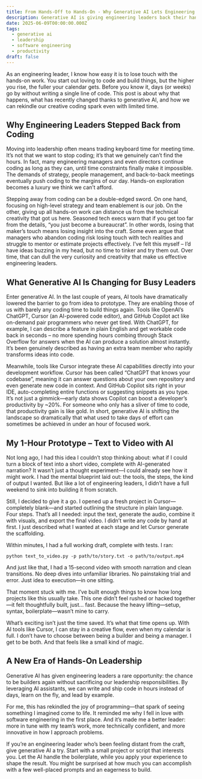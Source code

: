 ```yaml
---
title: From Hands-Off to Hands-On - Why Generative AI Lets Engineering Leaders Build Again
description: Generative AI is giving engineering leaders back their hands-on creativity, allowing us to build again—even in tight schedules.
date: 2025-06-09T00:00:00.000Z
tags:
  - generative ai
  - leadership
  - software engineering
  - productivity
draft: false
---
```


As an engineering leader, I know how easy it is to lose touch with the hands-on work. You start out loving to code and build things, but the higher you rise, the fuller your calendar gets. Before you know it, days (or weeks) go by without writing a single line of code. This post is about why that happens, what has recently changed thanks to generative AI, and how we can rekindle our creative coding spark even with limited time.

## Why Engineering Leaders Stepped Back from Coding

Moving into leadership often means trading keyboard time for meeting time. It’s not that we want to stop coding; it’s that we genuinely can’t find the hours. In fact, many engineering managers and even directors continue coding as long as they can, until time constraints finally make it impossible. The demands of strategy, people management, and back-to-back meetings eventually push coding to the margins of our day. Hands-on exploration becomes a luxury we think we can’t afford.

Stepping away from coding can be a double-edged sword. On one hand, focusing on high-level strategy and team enablement is our job. On the other, giving up all hands-on work can distance us from the technical creativity that got us here. Seasoned tech execs warn that if you get too far from the details, “you just become a bureaucrat”. In other words, losing that maker’s touch means losing insight into the craft. Some even argue that managers who abandon coding risk losing touch with tech realities and struggle to mentor or estimate projects effectively. I’ve felt this myself – I’d have ideas buzzing in my head, but no time to tinker and try them out. Over time, that can dull the very curiosity and creativity that make us effective engineering leaders.

## What Generative AI Is Changing for Busy Leaders

Enter generative AI. In the last couple of years, AI tools have dramatically lowered the barrier to go from idea to prototype. They are enabling those of us with barely any coding time to build things again. Tools like OpenAI’s ChatGPT, Cursor (an AI-powered code editor), and GitHub Copilot act like on-demand pair programmers who never get tired. With ChatGPT, for example, I can describe a feature in plain English and get workable code back in seconds – no more spending hours combing through Stack Overflow for answers when the AI can produce a solution almost instantly. It’s been genuinely described as having an extra team member who rapidly transforms ideas into code.

Meanwhile, tools like Cursor integrate these AI capabilities directly into your development workflow. Cursor has been called “ChatGPT that knows your codebase”, meaning it can answer questions about your own repository and even generate new code in context. And GitHub Copilot sits right in your IDE, auto-completing entire functions or suggesting snippets as you type. It’s not just a gimmick—early data shows Copilot can boost a developer’s productivity by ~20%. For someone who only has a sliver of time to code, that productivity gain is like gold. In short, generative AI is shifting the landscape so dramatically that what used to take days of effort can sometimes be achieved in under an hour of focused work.

## My 1-Hour Prototype – Text to Video with AI

Not long ago, I had this idea I couldn’t stop thinking about: what if I could turn a block of text into a short video, complete with AI-generated narration? It wasn’t just a thought experiment—I could already see how it might work. I had the mental blueprint laid out: the tools, the steps, the kind of output I wanted. But like a lot of engineering leaders, I didn’t have a full weekend to sink into building it from scratch.

Still, I decided to give it a go. I opened up a fresh project in Cursor—completely blank—and started outlining the structure in plain language. Four steps. That’s all I needed: input the text, generate the audio, combine it with visuals, and export the final video. I didn’t write any code by hand at first. I just described what I wanted at each stage and let Cursor generate the scaffolding.

Within minutes, I had a full working draft, complete with tests. I ran:

```
python text_to_video.py -p path/to/story.txt -o path/to/output.mp4
```

And just like that, I had a 15-second video with smooth narration and clean transitions. No deep dives into unfamiliar libraries. No painstaking trial and error. Just idea to execution—in one sitting.

That moment stuck with me. I’ve built enough things to know how long projects like this usually take. This one didn’t feel rushed or hacked together—it felt thoughtfully built, just… fast. Because the heavy lifting—setup, syntax, boilerplate—wasn’t mine to carry.

What’s exciting isn’t just the time saved. It’s what that time opens up. With AI tools like Cursor, I can stay in a creative flow, even when my calendar is full. I don’t have to choose between being a builder and being a manager. I get to be both. And that feels like a small kind of magic.

## A New Era of Hands-On Leadership

Generative AI has given engineering leaders a rare opportunity: the chance to be builders again without sacrificing our leadership responsibilities. By leveraging AI assistants, we can write and ship code in hours instead of days, learn on the fly, and lead by example.

For me, this has rekindled the joy of programming—that spark of seeing something I imagined come to life. It reminded me why I fell in love with software engineering in the first place. And it’s made me a better leader: more in tune with my team’s work, more technically confident, and more innovative in how I approach problems.

If you’re an engineering leader who’s been feeling distant from the craft, give generative AI a try. Start with a small project or script that interests you. Let the AI handle the boilerplate, while you apply your experience to shape the result. You might be surprised at how much you can accomplish with a few well-placed prompts and an eagerness to build.
